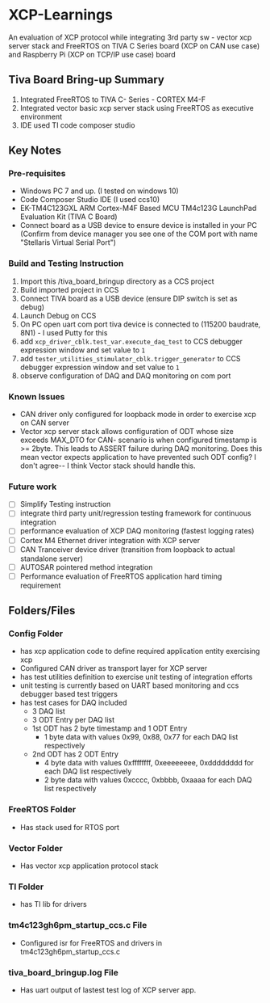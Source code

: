 # XCP-Learnings
An evaluation of XCP protocol while integrating 3rd party sw - vector xcp server stack and FreeRTOS on TIVA C Series board (XCP on CAN use case) and Raspberry Pi (XCP on TCP/IP use case) board

## Tiva Board Bring-up Summary
1. Integrated FreeRTOS to TIVA C- Series - CORTEX M4-F
2. Integrated vector basic xcp server stack using FreeRTOS as executive environment
3. IDE used TI code composer studio

## Key Notes
### Pre-requisites
- Windows PC 7 and up. (I tested on windows 10)
- Code Composer Studio IDE (I used ccs10)
- EK-TM4C123GXL ARM  Cortex-M4F Based MCU TM4c123G LaunchPad Evaluation Kit (TIVA C Board)
- Connect board as a USB device to ensure device is installed in your PC (Confirm from device manager you see one of the COM port with name "Stellaris Virtual Serial Port")
### Build and Testing Instruction
1. Import this /tiva_board_bringup directory as a CCS project
2. Build imported project in CCS
3. Connect TIVA board as a USB device (ensure DIP switch  is set as debug)
4. Launch Debug on CCS
5. On PC open uart com port tiva device is connected to (115200 baudrate, 8N1) - I used Putty for this
6. add `xcp_driver_cblk.test_var.execute_daq_test` to CCS debugger expression window and set value to `1`
7. add `tester_utilities_stimulator_cblk.trigger_generator` to CCS debugger expression window and set value to `1`
8. observe configuration of DAQ and DAQ monitoring on com port
### Known Issues
- CAN driver only configured for loopback mode in order to exercise xcp on CAN server
- Vector xcp server stack allows configuration of ODT whose size exceeds MAX_DTO for CAN- 
  scenario is when configured timestamp is >= 2byte. This leads to ASSERT failure during DAQ monitoring. 
  Does this mean vector expects application to have prevented such ODT config? I don't agree-- I think Vector stack should handle this.
### Future work
- [ ] Simplify Testing instruction
- [ ] integrate third party unit/regression testing framework for continuous integration
- [ ] performance evaluation of XCP DAQ monitoring (fastest logging rates)
- [ ] Cortex M4 Ethernet driver integration with XCP server
- [ ] CAN Tranceiver device driver (transition from loopback to actual standalone server)
- [ ] AUTOSAR pointered method integration
- [ ] Performance evaluation of FreeRTOS application hard timing requirement

## Folders/Files
### Config Folder
- has xcp application code to define required application entity exercising xcp
- Configured CAN driver as transport layer for XCP server
- has test utilities definition to exercise unit testing of integration efforts
- unit testing is currently based on UART based monitoring and ccs debugger based test triggers
- has test cases for DAQ included
	- 3 DAQ list
	- 3 ODT Entry per DAQ list
	- 1st ODT has 2 byte timestamp and 1 ODT Entry 
		- 1 byte data with values 0x99, 0x88, 0x77 for each DAQ list respectively
	- 2nd ODT has 2 ODT Entry
		- 4 byte data with values 0xffffffff, 0xeeeeeeee, 0xdddddddd for each DAQ list respectively
		- 2 byte data with values 0xcccc, 0xbbbb, 0xaaaa for each DAQ list respectively
### FreeRTOS Folder
- Has stack used for RTOS port
### Vector Folder
- Has vector xcp application protocol stack
### TI Folder
- has TI lib for drivers 
### tm4c123gh6pm_startup_ccs.c File
- Configured isr for FreeRTOS and drivers in tm4c123gh6pm_startup_ccs.c
### tiva_board_bringup.log File
- Has uart output of lastest test log of XCP server app.

